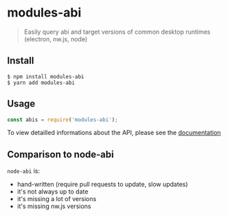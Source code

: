 # modules-abi

> Easily query abi and target versions of common desktop runtimes (electron, nw.js, node)

## Install

```
$ npm install modules-abi
$ yarn add modules-abi
```

## Usage

```js
const abis = require('modules-abi');
```

To view detailled informations about the API, please see the [documentation](/DOCUMENTATION.md)

## Comparison to node-abi
`node-abi` is: 
- hand-written (require pull requests to update, slow updates) 
- it's not always up to date
- it's missing a lot of versions
- it's missing nw.js versions
